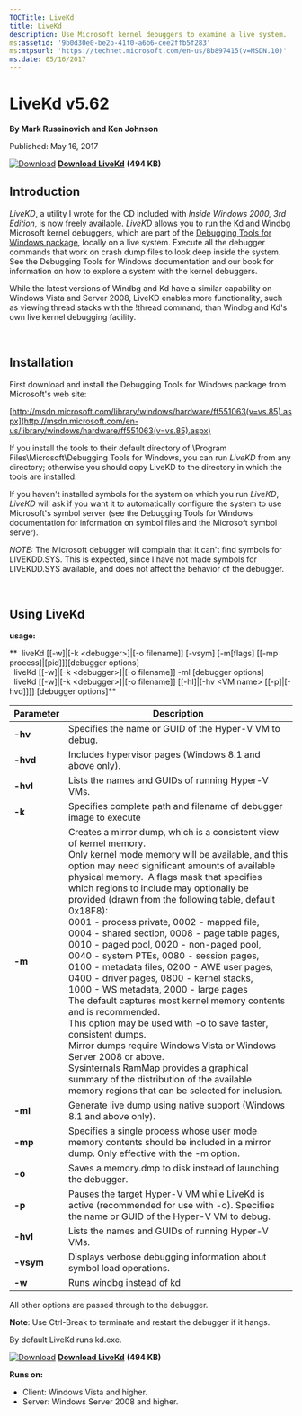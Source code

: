 ```yaml
--- 
TOCTitle: LiveKd
title: LiveKd
description: Use Microsoft kernel debuggers to examine a live system.
ms:assetid: '9b0d30e0-be2b-41f0-a6b6-cee2ffb5f283'
ms:mtpsurl: 'https://technet.microsoft.com/en-us/Bb897415(v=MSDN.10)'
ms.date: 05/16/2017
---
```


LiveKd v5.62
============

**By Mark Russinovich and Ken Johnson**

Published: May 16, 2017

[![Download](/media/landing/sysinternals/download_sm.png)](https://download.sysinternals.com/files/LiveKD.zip) [**Download LiveKd**](https://download.sysinternals.com/files/LiveKD.zip) **(494 KB)**


## Introduction

*LiveKD*, a utility I wrote for the CD included with *Inside Windows
2000, 3rd Edition*, is now freely available. *LiveKD* allows you to run
the Kd and Windbg Microsoft kernel debuggers, which are part of the
[Debugging Tools for Windows
package](http://www.microsoft.com/whdc/devtools/debugging/default.mspx),
locally on a live system. Execute all the debugger commands that work on
crash dump files to look deep inside the system. See the Debugging Tools
for Windows documentation and our book for information on how to explore
a system with the kernel debuggers.

While the latest versions of Windbg and Kd have a similar capability on
Windows Vista and Server 2008, LiveKD enables more functionality, such
as viewing thread stacks with the !thread command, than Windbg and Kd's
own live kernel debugging facility.

 

## Installation

First download and install the Debugging Tools for Windows package from
Microsoft's web site:

[http://msdn.microsoft.com/library/windows/hardware/ff551063(v=vs.85).aspx](http://msdn.microsoft.com/en-us/library/windows/hardware/ff551063(v=vs.85).aspx)

If you install the tools to their default directory of \\Program
Files\\Microsoft\\Debugging Tools for Windows, you can run *LiveKD* from
any directory; otherwise you should copy LiveKD to the directory in
which the tools are installed.

If you haven't installed symbols for the system on which you run
*LiveKD*, *LiveKD* will ask if you want it to automatically configure
the system to use Microsoft's symbol server (see the Debugging Tools for
Windows documentation for information on symbol files and the Microsoft
symbol server).

*NOTE:* The Microsoft debugger will complain that it can't find symbols
for LIVEKDD.SYS. This is expected, since I have not made symbols for
LIVEKDD.SYS available, and does not affect the behavior of the debugger.

 

## Using LiveKd

**usage:**

**  liveKd \[\[-w\]|\[-k &lt;debugger&gt;\]|\[-o filename\]\] \[-vsym\]
\[-m\[flags\] \[\[-mp process\]|\[pid\]\]\]\[debugger options\]  
  liveKd \[\[-w\]|\[-k &lt;debugger&gt;\]|\[-o filename\]\] -ml
\[debugger options\]  
  liveKd \[\[-w\]|\[-k &lt;debugger&gt;\]|\[-o filename\]\]
\[\[-hl\]|\[-hv &lt;VM name&gt; \[\[-p\]|\[-hvd\]\]\]\] \[debugger
options\]**

|Parameter  |Description  |
|---------|---------|
|  **-hv** | Specifies the name or GUID of the Hyper-V VM to debug. |
|  **-hvd** | Includes hypervisor pages (Windows 8.1 and above only). |
|  **-hvl** | Lists the names and GUIDs of running Hyper-V VMs. |
|  **-k**  | Specifies complete path and filename of debugger image to execute |
|  **-m**  | Creates a mirror dump, which is a consistent view of kernel memory.<br /> Only kernel mode memory will be available, and this option may need significant amounts of available physical memory.  A flags mask that specifies which regions to include may optionally be provided (drawn from the following table, default 0x18F8):<br />0001 - process private, 0002 - mapped file,<br />0004 - shared section,  0008 - page table pages,<br />0010 - paged pool, 0020 - non-paged pool,<br />0040 - system PTEs, 0080 - session pages,<br />0100 - metadata files,  0200 - AWE user pages,<br />0400 - driver pages,    0800 - kernel stacks,<br />1000 - WS metadata,     2000 - large pages<br /> The default captures most kernel memory contents and is  recommended.<br /> This option may be used with -o to save faster, consistent dumps.<br /> Mirror dumps require Windows Vista or Windows Server 2008 or above.<br /> Sysinternals RamMap provides a graphical summary of the distribution of the available memory regions that can be selected for inclusion. |
|  **-ml**  | Generate live dump using native support (Windows 8.1 and above only).|
|  **-mp**  | Specifies a single process whose user mode memory contents should be included in a mirror dump. Only effective with the -m option.|
|  **-o** | Saves a memory.dmp to disk instead of launching the debugger.|
|  **-p** | Pauses the target Hyper-V VM while LiveKd is active (recommended for use with -o). Specifies the name or GUID of the Hyper-V VM to debug. |
|  **-hvl** | Lists the names and GUIDs of running Hyper-V VMs. |
|  **-vsym** | Displays verbose debugging information about symbol load operations. |
|  **-w**  | Runs windbg instead of kd |


  
All other options are passed through to the debugger.

**Note**: Use Ctrl-Break to terminate and restart the debugger if it
hangs.

By default LiveKd runs kd.exe.

[![Download](/media/landing/sysinternals/download_sm.png)](https://download.sysinternals.com/files/LiveKD.zip) [**Download LiveKd**](https://download.sysinternals.com/files/LiveKD.zip) **(494 KB)**

**Runs on:**

-   Client: Windows Vista and higher.
-   Server: Windows Server 2008 and higher.



